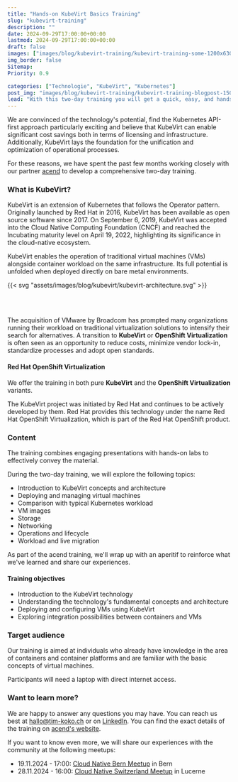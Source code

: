 ```yaml
---
title: "Hands-on KubeVirt Basics Training"
slug: "kubevirt-training"
description: ""
date: 2024-09-29T17:00:00+00:00
lastmod: 2024-09-29T17:00:00+00:00
draft: false
images: ["images/blog/kubevirt-training/kubevirt-training-some-1200x630.png"]
img_border: false
Sitemap:
Priority: 0.9

categories: ["Technologie", "KubeVirt", "Kubernetes"]
post_img: "images/blog/kubevirt-training/kubevirt-training-blogpost-1500x1000.png"
lead: "With this two-day training you will get a quick, easy, and hands-on introduction to the world of KubeVirt."
---
```



We are convinced of the technology's potential, find the Kubernetes API-first approach particularly exciting and believe that KubeVirt can enable significant cost savings both in terms of licensing and infrastructure. Additionally, KubeVirt lays the foundation for the unification and optimization of operational processes.

For these reasons, we have spent the past few months working closely with our partner [acend](https://acend.ch) to develop a comprehensive two-day training.

### What is KubeVirt?

KubeVirt is an extension of Kubernetes that follows the Operator pattern. Originally launched by Red Hat in 2016, KubeVirt has been available as open source software since 2017. On September 6, 2019, KubeVirt was accepted into the Cloud Native Computing Foundation (CNCF) and reached the Incubating maturity level on April 19, 2022, highlighting its significance in the cloud-native ecosystem.

KubeVirt enables the operation of traditional virtual machines (VMs) alongside container workload on the same infrastructure. Its full potential is unfolded when deployed directly on bare metal environments.

{{< svg "assets/images/blog/kubevirt/kubevirt-architecture.svg" >}}

<br/><br/>

The acquisition of VMware by Broadcom has prompted many organizations running their workload on traditional virtualization solutions to intensify their search for alternatives. A transition to **KubeVirt** or **OpenShift Virtualization** is often seen as an opportunity to reduce costs, minimize vendor lock-in, standardize processes and adopt open standards.

#### Red Hat OpenShift Virtualization

We offer the training in both pure **KubeVirt** and the **OpenShift Virtualization** variants.

The KubeVirt project was initiated by Red Hat and continues to be actively developed by them. Red Hat provides this technology under the name Red Hat OpenShift Virtualization, which is part of the Red Hat OpenShift product.

### Content

The training combines engaging presentations with hands-on labs to effectively convey the material.

During the two-day training, we will explore the following topics:

* Introduction to KubeVirt concepts and architecture
* Deploying and managing virtual machines
* Comparison with typical Kubernetes workload
* VM images
* Storage
* Networking
* Operations and lifecycle
* Workload and live migration

As part of the acend training, we'll wrap up with an aperitif to reinforce what we've learned and share our experiences.

#### Training objectives

* Introduction to the KubeVirt technology
* Understanding the technology's fundamental concepts and architecture
* Deploying and configuring VMs using KubeVirt
* Exploring integration possibilities between containers and VMs

### Target audience

Our training is aimed at individuals who already have knowledge in the area of containers and container platforms and are familiar with the basic concepts of virtual machines.

Participants will need a laptop with direct internet access.

### Want to learn more?

We are happy to answer any questions you may have. You can reach us best at [hallo@tim-koko.ch](mailto:hallo@tim-koko.ch) or on [LinkedIn](https://www.linkedin.com/company/tim-koko). You can find the exact details of the training on [acend's website](https://acend.ch/trainings/kubevirt/).

If you want to know even more, we will share our experiences with the community at the following meetups:

* 19.11.2024 - 17:00: [Cloud Native Bern Meetup](https://www.meetup.com/cloudnativebern/events/299829917/) in Bern
* 28.11.2024 - 16:00: [Cloud Native Switzerland Meetup](https://www.meetup.com/cloud-native-computing-switzerland/events/302784454) in Lucerne

